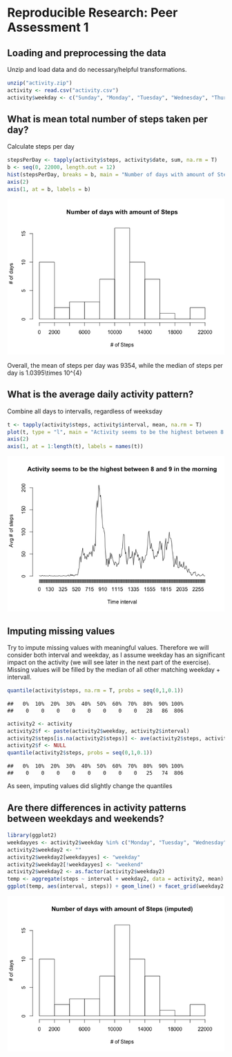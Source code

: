 # Reproducible Research: Peer Assessment 1

## Loading and preprocessing the data
Unzip and load data and do necessary/helpful transformations.

```r
unzip("activity.zip")
activity <- read.csv("activity.csv")
activity$weekday <- c("Sunday", "Monday", "Tuesday", "Wednesday", "Thursday", "Friday", "Saturday")[as.POSIXlt(as.Date(activity$date))$wday + 1]
```

## What is mean total number of steps taken per day?
Calculate steps per day

```r
stepsPerDay <- tapply(activity$steps, activity$date, sum, na.rm = T)
b <- seq(0, 22000, length.out = 12)
hist(stepsPerDay, breaks = b, main = "Number of days with amount of Steps", ylab = "# of days", xlab = "# of Steps", axes = F)
axis(2)
axis(1, at = b, labels = b)
```

![](PA1_template_files/figure-html/unnamed-chunk-2-1.png)<!-- -->


Overall, the mean of steps per day was 9354, while the median of steps per day is 1.0395\times 10^{4}

## What is the average daily activity pattern?
Combine all days to intervalls, regardless of weeksday

```r
t <- tapply(activity$steps, activity$interval, mean, na.rm = T)
plot(t, type = "l", main = "Activity seems to be the highest between 8 and 9 in the morning", ylab = "Avg # of steps", xlab = "Time interval", axes = F)
axis(2)
axis(1, at = 1:length(t), labels = names(t))
```

![](PA1_template_files/figure-html/unnamed-chunk-4-1.png)<!-- -->

## Imputing missing values
Try to impute missing values with meaningful values. Therefore we will consider both interval and weekday, as I assume weekday has an significant impact on the activity (we will see later in the next part of the exercise). Missing values will be filled by the median of all other matching weekday + intervall.

```r
quantile(activity$steps, na.rm = T, probs = seq(0,1,0.1))
```

```
##   0%  10%  20%  30%  40%  50%  60%  70%  80%  90% 100% 
##    0    0    0    0    0    0    0    0   28   86  806
```

```r
activity2 <- activity
activity2$f <- paste(activity2$weekday, activity2$interval)
activity2$steps[is.na(activity2$steps)] <- ave(activity2$steps, activity2$f, FUN = function(x) median(x, na.rm = T))[c(which(is.na(activity2$steps)))]
activity2$f <- NULL
quantile(activity2$steps, probs = seq(0,1,0.1))
```

```
##   0%  10%  20%  30%  40%  50%  60%  70%  80%  90% 100% 
##    0    0    0    0    0    0    0    0   25   74  806
```
As seen, imputing values did slightly change the quantiles

## Are there differences in activity patterns between weekdays and weekends?

```r
library(ggplot2)
weekdayyes <- activity2$weekday %in% c("Monday", "Tuesday", "Wednesday", "Thursday", "Friday")
activity2$weekday2 <- ""
activity2$weekday2[weekdayyes] <- "weekday"
activity2$weekday2[!weekdayyes] <- "weekend"
activity2$weekday2 <- as.factor(activity2$weekday2)
temp <- aggregate(steps ~ interval + weekday2, data = activity2, mean)
ggplot(temp, aes(interval, steps)) + geom_line() + facet_grid(weekday2 ~ .) + xlab("Interval (5 min)") + ylab("# of steps") + ggtitle("Differences in number of steps in weekdays/weekends")
```

![](PA1_template_files/figure-html/unnamed-chunk-6-1.png)<!-- -->



